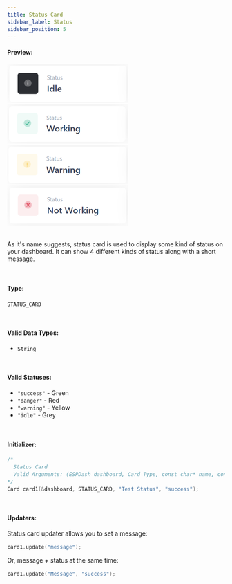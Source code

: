 ```yaml
---
title: Status Card
sidebar_label: Status
sidebar_position: 5
---
```


#### Preview:

<img src="/img//status-card-idle.png" width="280px" alt="Preview" />
<img src="/img//status-card-success.png" width="280px" alt="Preview" />
<img src="/img//status-card-warning.png" width="280px" alt="Preview" />
<img src="/img//status-card-danger.png" width="280px" alt="Preview" />

<br/>
<br/>

As it's name suggests, status card is used to display some kind of status on your dashboard. It can show 4 different kinds of status along with a short message.

<br/>

#### Type:
`STATUS_CARD`

<br/>

#### Valid Data Types:
- `String`

<br/>

#### Valid Statuses:
- `"success"` - Green
- `"danger"` - Red
- `"warning"` - Yellow
- `"idle"` - Grey

<br/>

#### Initializer:
```cpp
/* 
  Status Card
  Valid Arguments: (ESPDash dashboard, Card Type, const char* name, const char* status (optional) )
*/
Card card1(&dashboard, STATUS_CARD, "Test Status", "success");
```

<br/>

#### Updaters:

Status card updater allows you to set a message:

```cpp
card1.update("message");
```

Or, message + status at the same time:
```cpp
card1.update("Message", "success");
```